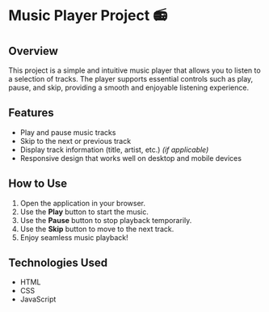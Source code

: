 # Music Player Project 📻

## Overview

This project is a simple and intuitive music player that allows you to listen to a selection of tracks. The player supports essential controls such as play, pause, and skip, providing a smooth and enjoyable listening experience.

## Features

- Play and pause music tracks
- Skip to the next or previous track
- Display track information (title, artist, etc.) *(if applicable)*
- Responsive design that works well on desktop and mobile devices

## How to Use

1. Open the application in your browser.
2. Use the **Play** button to start the music.
3. Use the **Pause** button to stop playback temporarily.
4. Use the **Skip** button to move to the next track.
5. Enjoy seamless music playback!

## Technologies Used

- HTML
- CSS
- JavaScript
